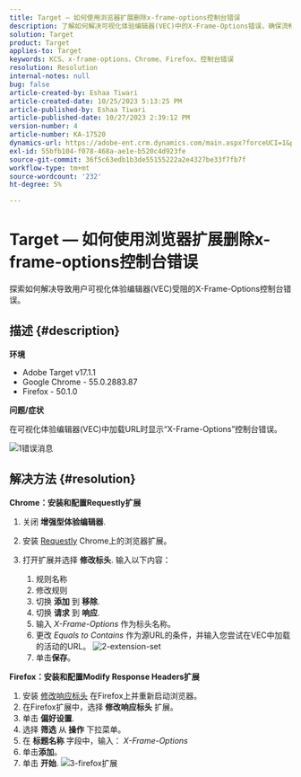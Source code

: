 ```yaml
---
title: Target — 如何使用浏览器扩展删除x-frame-options控制台错误
description: 了解如何解决可视化体验编辑器(VEC)中的X-Frame-Options错误，确保流畅URL加载以实现无缝内容集成。
solution: Target
product: Target
applies-to: Target
keywords: KCS、x-frame-options、Chrome、Firefox、控制台错误
resolution: Resolution
internal-notes: null
bug: false
article-created-by: Eshaa Tiwari
article-created-date: 10/25/2023 5:13:25 PM
article-published-by: Eshaa Tiwari
article-published-date: 10/27/2023 2:39:12 PM
version-number: 4
article-number: KA-17520
dynamics-url: https://adobe-ent.crm.dynamics.com/main.aspx?forceUCI=1&pagetype=entityrecord&etn=knowledgearticle&id=d11f76cc-5973-ee11-9ae7-6045bd0063aa
exl-id: 55bfb104-f078-468a-ae1e-b520c4d923fe
source-git-commit: 36f5c63edb1b3de55155222a2e4327be33f7fb7f
workflow-type: tm+mt
source-wordcount: '232'
ht-degree: 5%

---
```


# Target — 如何使用浏览器扩展删除x-frame-options控制台错误


探索如何解决导致用户可视化体验编辑器(VEC)受阻的X-Frame-Options控制台错误。

## 描述 {#description}


<b>环境</b>

- Adobe Target v17.1.1
- Google Chrome - 55.0.2883.87
- Firefox - 50.1.0


<b>问题/症状</b>

在可视化体验编辑器(VEC)中加载URL时显示“X-Frame-Options”控制台错误。

![1错误消息](https://helpx.adobe.com/content/dam/help/en/target/kb/how-to-use-a-browser-extension-to-remove-x-frame-options-console/jcr%3acontent/main-pars/image/1-errormessage.jpg "1错误消息")


## 解决方法 {#resolution}


<b>Chrome：安装和配置Requestly扩展</b>

1. 关闭 <b>增强型体验编辑器</b>.
2. 安装 [Requestly](https://chrome.google.com/webstore/detail/requestly/mdnleldcmiljblolnjhpnblkcekpdkpa?hl=en) Chrome上的浏览器扩展。
3. 打开扩展并选择 <b>修改标头</b>. 输入以下内容：

   1. 规则名称
   2. 修改规则
   3. 切换 <b>添加</b> 到 <b>移除</b>.
   4. 切换 <b>请求</b> 到 <b>响应</b>.
   5. 输入 *X-Frame-Options* 作为标头名称。
   6. 更改 *Equals to Contains* 作为源URL的条件，并输入您尝试在VEC中加载的活动的URL。
      ![2-extension-set](https://helpx.adobe.com/content/dam/help/en/target/kb/how-to-use-a-browser-extension-to-remove-x-frame-options-console/jcr%3acontent/main-pars/procedure/proc_par/step_2/step_par/image/2-extension-settings.png "2-extension-set")
   7. 单击<b>保存</b>。


<b>Firefox：安装和配置Modify Response Headers扩展</b>

1. 安装 [修改响应标头](https://addons.mozilla.org/en-US/firefox/addon/modheader-firefox/) 在Firefox上并重新启动浏览器。
2. 在Firefox扩展中，选择 <b>修改响应标头</b> 扩展。
3. 单击 <b>偏好设置</b>.
4. 选择 <b>筛选</b> 从 <b>操作</b> 下拉菜单。
5. 在 <b>标题名称</b> 字段中，输入： *X-Frame-Options*
6. 单击<b>添加</b>。
7. 单击 <b>开始</b>.
   ![3-firefox扩展](https://helpx.adobe.com/content/dam/help/en/target/kb/how-to-use-a-browser-extension-to-remove-x-frame-options-console/jcr%3acontent/main-pars/procedure_1532616470/proc_par/step_1817832849/step_par/image/3-firefox-extension.png "3-firefox扩展")
